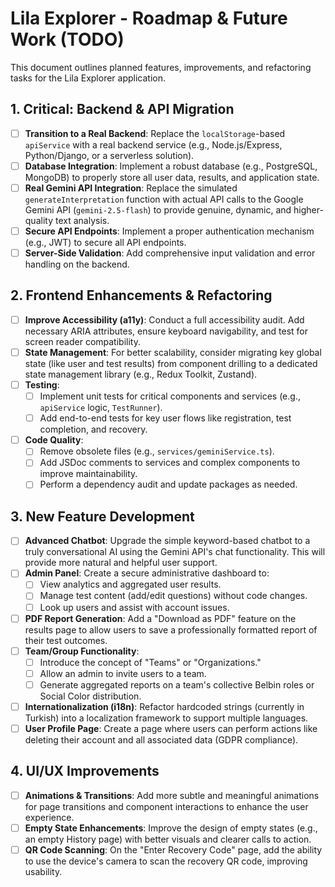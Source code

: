 # Lila Explorer - Roadmap & Future Work (TODO)

This document outlines planned features, improvements, and refactoring tasks for the Lila Explorer application.

## 1. Critical: Backend & API Migration

- [ ] **Transition to a Real Backend**: Replace the `localStorage`-based `apiService` with a real backend service (e.g., Node.js/Express, Python/Django, or a serverless solution).
- [ ] **Database Integration**: Implement a robust database (e.g., PostgreSQL, MongoDB) to properly store all user data, results, and application state.
- [ ] **Real Gemini API Integration**: Replace the simulated `generateInterpretation` function with actual API calls to the Google Gemini API (`gemini-2.5-flash`) to provide genuine, dynamic, and higher-quality text analysis.
- [ ] **Secure API Endpoints**: Implement a proper authentication mechanism (e.g., JWT) to secure all API endpoints.
- [ ] **Server-Side Validation**: Add comprehensive input validation and error handling on the backend.

## 2. Frontend Enhancements & Refactoring

- [ ] **Improve Accessibility (a11y)**: Conduct a full accessibility audit. Add necessary ARIA attributes, ensure keyboard navigability, and test for screen reader compatibility.
- [ ] **State Management**: For better scalability, consider migrating key global state (like user and test results) from component drilling to a dedicated state management library (e.g., Redux Toolkit, Zustand).
- [ ] **Testing**:
    - [ ] Implement unit tests for critical components and services (e.g., `apiService` logic, `TestRunner`).
    - [ ] Add end-to-end tests for key user flows like registration, test completion, and recovery.
- [ ] **Code Quality**:
    - [ ] Remove obsolete files (e.g., `services/geminiService.ts`).
    - [ ] Add JSDoc comments to services and complex components to improve maintainability.
    - [ ] Perform a dependency audit and update packages as needed.

## 3. New Feature Development

- [ ] **Advanced Chatbot**: Upgrade the simple keyword-based chatbot to a truly conversational AI using the Gemini API's chat functionality. This will provide more natural and helpful user support.
- [ ] **Admin Panel**: Create a secure administrative dashboard to:
    - [ ] View analytics and aggregated user results.
    - [ ] Manage test content (add/edit questions) without code changes.
    - [ ] Look up users and assist with account issues.
- [ ] **PDF Report Generation**: Add a "Download as PDF" feature on the results page to allow users to save a professionally formatted report of their test outcomes.
- [ ] **Team/Group Functionality**:
    - [ ] Introduce the concept of "Teams" or "Organizations."
    - [ ] Allow an admin to invite users to a team.
    - [ ] Generate aggregated reports on a team's collective Belbin roles or Social Color distribution.
- [ ] **Internationalization (i18n)**: Refactor hardcoded strings (currently in Turkish) into a localization framework to support multiple languages.
- [ ] **User Profile Page**: Create a page where users can perform actions like deleting their account and all associated data (GDPR compliance).

## 4. UI/UX Improvements

- [ ] **Animations & Transitions**: Add more subtle and meaningful animations for page transitions and component interactions to enhance the user experience.
- [ ] **Empty State Enhancements**: Improve the design of empty states (e.g., an empty History page) with better visuals and clearer calls to action.
- [ ] **QR Code Scanning**: On the "Enter Recovery Code" page, add the ability to use the device's camera to scan the recovery QR code, improving usability.
